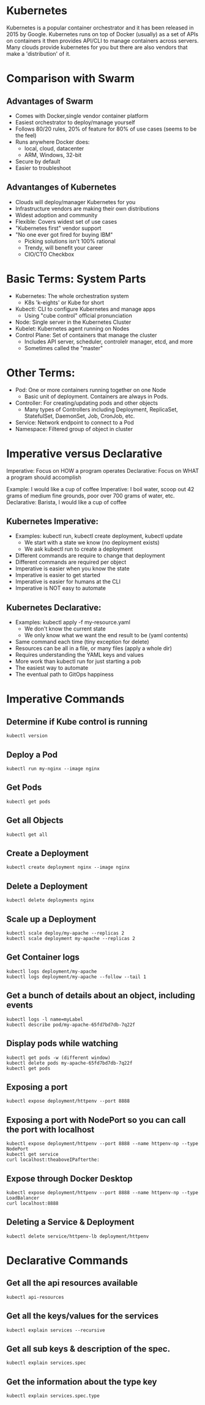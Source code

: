 # Kubernetes

Kubernetes is a popular container orchestrator and it has been released in 2015 by Google. Kubernetes runs on top of Docker (usually) as a set of APIs on containers it then provides API/CLI to manage containers across servers. Many clouds provide kubernetes for you but there are also vendors that make a 'distribution' of it.

# Comparison with Swarm

## Advantages of Swarm

-   Comes with Docker,single vendor container platform
-   Easiest orchestrator to deploy/manage yourself
-   Follows 80/20 rules, 20% of feature for 80% of use cases (seems to be the feel)
-   Runs anywhere Docker does:
    -   local, cloud, datacenter
    -   ARM, Windows, 32-bit
-   Secure by default
-   Easier to troubleshoot

## Advantanges of Kubernetes

-   Clouds will deploy/manager Kubernetes for you
-   Infrastructure vendors are making their own distributions
-   Widest adoption and community
-   Flexible: Covers widest set of use cases
-   "Kubernetes first" vendor support
-   "No one ever got fired for buying IBM"
    -   Picking solutions isn't 100% rational
    -   Trendy, will benefit your career
    -   CIO/CTO Checkbox

# Basic Terms: System Parts

-   Kubernetes: The whole orchestration system
    -   K8s 'k-eights' or Kube for short
-   Kubectl: CLI to configure Kubernetes and manage apps
    -   Using "cube control" official pronunciation
-   Node: Single server in the Kubernetes Cluster
-   Kubelet: Kubernetes agent running on Nodes
-   Control Plane: Set of containers that manage the cluster
    -   Includes API server, scheduler, controlelr manager, etcd, and more
    -   Sometimes called the "master"

# Other Terms:

-   Pod: One or more containers running together on one Node
    -   Basic unit of deployment. Containers are always in Pods.
-   Controller: For creating/updating pods and other objects
    -   Many types of Controllers including Deployment, ReplicaSet, StatefulSet, DaemonSet, Job, CronJob, etc.
-   Service: Network endpoint to connect to a Pod
-   Namespace: Filtered group of object in cluster

# Imperative versus Declarative

Imperative: Focus on HOW a program operates
Declarative: Focus on WHAT a program should accomplish

Example: I would like a cup of coffee
Imperative: I boil water, scoop out 42 grams of medium fine grounds, poor over 700 grams of water, etc.
Declarative: Barista, I would like a cup of coffee

## Kubernetes Imperative:

-   Examples: kubectl run, kubectl create deployment, kubectl update
    -   We start with a state we know (no deployment exists)
    -   We ask kubectl run to create a deployment
-   Different commands are require to change that deployment
-   Different commands are required per object
-   Imperative is easier when you know the state
-   Imperative is easier to get started
-   Imperative is easier for humans at the CLI
-   Imperative is NOT easy to automate

## Kubernetes Declarative:

-   Examples: kubectl apply -f my-resource.yaml
    -   We don't know the current state
    -   We only know what we want the end result to be (yaml contents)
-   Same command each time (tiny exception for delete)
-   Resources can be all in a file, or many files (apply a whole dir)
-   Requires understanding the YAML keys and values
-   More work than kubectl run for just starting a pob
-   The easiest way to automate
-   The eventual path to GitOps happiness

# Imperative Commands

## Determine if Kube control is running

```
kubectl version
```

## Deploy a Pod

```
kubectl run my-nginx --image nginx
```

## Get Pods

```
kubectl get pods
```

## Get all Objects

```
kubectl get all
```

## Create a Deployment

```
kubectl create deployment nginx --image nginx
```

## Delete a Deployment

```
kubectl delete deployments nginx
```

## Scale up a Deployment

```
kubectl scale deploy/my-apache --replicas 2
kubectl scale deployment my-apache --replicas 2
```

## Get Container logs

```
kubectl logs deployment/my-apache
kubectl logs deployment/my-apache --follow --tail 1
```

## Get a bunch of details about an object, including events

```
kubectl logs -l name=myLabel
kubectl describe pod/my-apache-65fd7bd7db-7q22f
```

## Display pods while watching

```
kubectl get pods -w (different window)
kubectl delete pods my-apache-65fd7bd7db-7q22f
kubectl get pods
```

## Exposing a port

```
kubectl expose deployment/httpenv --port 8888
```

## Exposing a port with NodePort so you can call the port with localhost

```
kubectl expose deployment/httpenv --port 8888 --name httpenv-np --type NodePort
kubectl get service
curl localhost:theaboveIPafterthe:
```

## Expose through Docker Desktop

```
kubectl expose deployment/httpenv --port 8888 --name httpenv-np --type LoadBalancer
curl localhost:8888
```

## Deleting a Service & Deployment

```
kubectl delete service/httpenv-lb deployment/httpenv
```

# Declarative Commands

## Get all the api resources available

```
kubectl api-resources
```

## Get all the keys/values for the services

```
kubectl explain services --recursive
```

## Get all sub keys & description of the spec.

```
kubectl explain services.spec
```

## Get the information about the type key

```
kubectl explain services.spec.type
```
